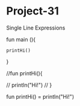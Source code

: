 # Project-31
Single Line Expressions

fun main (){

    printHi()
 }

//fun printHi(){

  //  println("Hi!")
  //  }


fun printHi() = println("Hi!")
